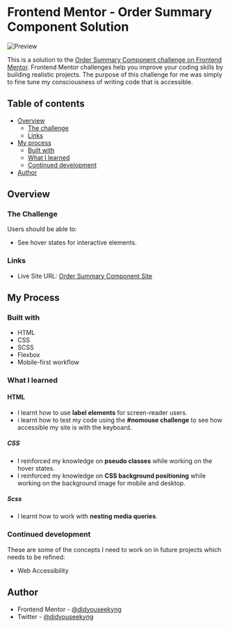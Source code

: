 # Frontend Mentor - Order Summary Component Solution

![Preview](/design/desktop-preview.jpg)

This is a solution to the [Order Summary Component challenge on Frontend Mentor](https://www.frontendmentor.io/challenges/order-summary-component-QlpmajDUj). Frontend Mentor challenges help you improve your coding skills by building realistic projects.
The purpose of this challenge for me was simply to fine tune my consciousness of writing code that is accessible.

## Table of contents

- [Overview](#overview)
  - [The challenge](#the-challenge)
  - [Links](#links)
- [My process](#my-process)
  - [Built with](#built-with)
  - [What I learned](#what-i-learned)
  - [Continued development](#continued-development)
- [Author](#author)

## Overview

### The Challenge

Users should be able to:

- See hover states for interactive elements.

### Links

- Live Site URL: [Order Summary Component Site](https://order-summary-component-kyng.netlify.app/)

## My Process

### Built with

- HTML
- CSS
- SCSS
- Flexbox
- Mobile-first workflow

### What I learned

#### HTML
- I learnt how to use **label elements** for screen-reader users.
- i learnt how to test my code using the **#nomouse challenge** to see how accessible my site is with the keyboard.

##### CSS
- I reinforced my knowledge on **pseudo classes** while working on the hover states. 
- I reinforced my knowledge on **CSS background positioning** while working on the background image for mobile and desktop.

##### Scss
- I learnt how to work with **nesting media queries**.

### Continued development

These are some of the concepts I need to work on in future projects which needs to be refined:
- Web Accessibility

## Author

- Frontend Mentor - [@didyouseekyng](https://www.frontendmentor.io/profile/didyouseekyng)
- Twitter - [@didyouseekyng](https://www.twitter.com/didyouseekyng)

